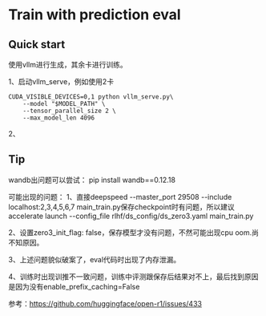 # Train with prediction eval



## Quick start

使用vllm进行生成，其余卡进行训练。

1、启动vllm_serve，例如使用2卡

```shell
CUDA_VISIBLE_DEVICES=0,1 python vllm_serve.py\
    --model "$MODEL_PATH" \
    --tensor_parallel_size 2 \
    --max_model_len 4096
```

2、





## Tip

wandb出问题可以尝试：
pip install wandb==0.12.18

可能出现的问题：
1、直接deepspeed --master_port 29508 --include localhost:2,3,4,5,6,7 main_train.py保存checkpoint时有问题，所以建议
accelerate launch --config_file rlhf/ds_config/ds_zero3.yaml main_train.py

2、设置zero3_init_flag: false，保存模型才没有问题，不然可能出现cpu oom.尚不知原因。

3、上述问题貌似破案了，eval代码时出现了内存泄漏。

4、训练时出现训推不一致问题，训练中评测跟保存后结果对不上，最后找到原因是因为没有enable_prefix_caching=False

参考：https://github.com/huggingface/open-r1/issues/433